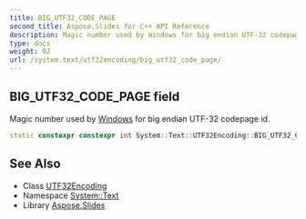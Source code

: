 ```yaml
---
title: BIG_UTF32_CODE_PAGE
second_title: Aspose.Slides for C++ API Reference
description: Magic number used by Windows for big endian UTF-32 codepage id.
type: docs
weight: 92
url: /system.text/utf32encoding/big_utf32_code_page/
---
```

## BIG_UTF32_CODE_PAGE field


Magic number used by [Windows](../../../system.windows/) for big endian UTF-32 codepage id.

```cpp
static constexpr constexpr int System::Text::UTF32Encoding::BIG_UTF32_CODE_PAGE
```

## See Also

* Class [UTF32Encoding](../)
* Namespace [System::Text](../../)
* Library [Aspose.Slides](../../../)